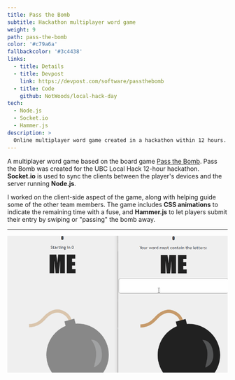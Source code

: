 ```yaml
---
title: Pass the Bomb
subtitle: Hackathon multiplayer word game
weight: 9
path: pass-the-bomb
color: '#c79a6a'
fallbackcolor: '#3c4438'
links:
  - title: Details
  - title: Devpost
    link: https://devpost.com/software/passthebomb
  - title: Code
    github: NotWoods/local-hack-day
tech:
  - Node.js
  - Socket.io
  - Hammer.js
description: >
  Online multiplayer word game created in a hackathon within 12 hours. Socket.io is used to sync the client devices and the server, which runs Node.js.
---
```


A multiplayer word game based on the board game [Pass the Bomb](https://en.wikipedia.org/wiki/Pass_the_Bomb). Pass the Bomb was created for the UBC Local Hack 12-hour hackathon. **Socket.io** is used to sync the clients between the player's devices and the server running **Node.js**.

I worked on the client-side aspect of the game, along with helping guide some of the other team members. The game includes **CSS animations** to indicate the remaining time with a fuse, and **Hammer.js** to let players submit their entry by swiping or "passing" the bomb away.

---

![Playing a round of Pass the Bomb in two windows](demo.gif)
